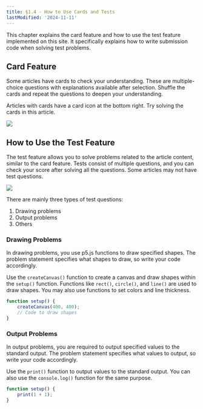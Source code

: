 ```yaml
---
title: §1.4 - How to Use Cards and Tests
lastModified: '2024-11-11'
---
```


This chapter explains the card feature and how to use the test feature implemented on this site. It specifically explains how to write submission code when solving test problems.

## Card Feature

Some articles have cards to check your understanding. These are multiple-choice questions with explanations available after selection. Shuffle the cards and repeat the questions to deepen your understanding.

Articles with cards have a card icon at the bottom right. Try solving the cards in this article.

![](/books/p5_tutorial/images/1-4/1.png)

## How to Use the Test Feature

The test feature allows you to solve problems related to the article content, similar to the card feature. Tests consist of multiple questions, and you can check your score after solving all the questions. Some articles may not have test questions.

![](/books/p5_tutorial/images/1-4/2.png)

There are mainly three types of test questions:

1. Drawing problems
2. Output problems
3. Others

### Drawing Problems

In drawing problems, you use p5.js functions to draw specified shapes. The problem statement specifies what shapes to draw, so write your code accordingly.

Use the `createCanvas()` function to create a canvas and draw shapes within the `setup()` function. Functions like `rect()`, `circle()`, and `line()` are used to draw shapes. You may also use functions to set colors and line thickness.

```js
function setup() {
    createCanvas(400, 400);
    // Code to draw shapes
}
```

### Output Problems

In output problems, you are required to output specified values to the standard output. The problem statement specifies what values to output, so write your code accordingly.

Use the `print()` function to output values to the standard output. You can also use the `console.log()` function for the same purpose.

```js
function setup() {
    print(1 + 1);
}
```
